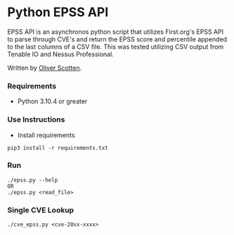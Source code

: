 # Python EPSS API

EPSS API is an asynchronos python script that utilizes First.org's EPSS API to parse through CVE's and return the EPSS score and percentile appended to the last columns of a CSV file.  This was tested utilizing CSV output from Tenable IO and Nessus Professional.  

Written by [Oliver Scotten](https://www.github.com/oliv10).

### Requirements
- Python 3.10.4 or greater

### Use Instructions
- Install requirements
```
pip3 install -r requirements.txt
```

### Run
```
./epss.py --help
OR
./epss.py <read_file>
```

### Single CVE Lookup
```
./cve_epss.py <cve-20xx-xxxx>
```

